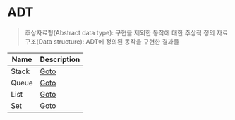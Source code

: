 # ADT

> 추상자료형(Abstract data type): 구현을 제외한 동작에 대한 추상적 정의 
> 자료구조(Data structure): ADT에 정의된 동작을 구현한 결과물

|Name|Description|
|----|-----------|
|Stack|[Goto][StackDescription]|
|Queue|[Goto][QueueDescription]|
|List|[Goto][ListDescription]|
|Set|[Goto][SetDescription]|

[StackDescription]: <https://github.com/hhotdong/programming-exercise/tree/main/ADT/Stack>
[QueueDescription]: <https://github.com/hhotdong/programming-exercise/tree/main/ADT/Queue>
[ListDescription]: <https://github.com/hhotdong/programming-exercise/tree/main/ADT/List>
[SetDescription]: <https://github.com/hhotdong/programming-exercise/tree/main/ADT/Set>
